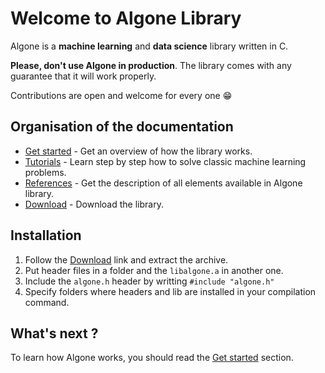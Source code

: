 # Welcome to Algone Library

Algone is a **machine learning** and **data science** library written in C.

**Please, don't use Algone in production**. The library comes with any guarantee that it will work properly.

Contributions are open and welcome for every one 😁

## Organisation of the documentation

* [Get started](getting_started/installation.md) - Get an overview of how the library works.
* [Tutorials](tutorials/mnist.md) - Learn step by step how to solve classic machine learning problems.
* [References](references/networks.md) - Get the description of all elements available in Algone library.
* [Download](https://github.com/Melvin-klein/algone/releases) - Download the library.

## Installation

1. Follow the [Download](https://github.com/Melvin-klein/algone/releases) link and extract the archive.
2. Put header files in a folder and the `libalgone.a` in another one.
3. Include the `algone.h` header by writting `#include "algone.h"`
4. Specify folders where headers and lib are installed in your compilation command.

## What's next ?

To learn how Algone works, you should read the [Get started](getting_started/installation.md) section.